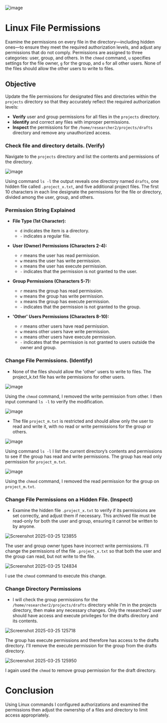 ![image](https://github.com/user-attachments/assets/246b8806-e167-4536-b8ce-27ac798979de)



<h1>Linux File Permissions</h1>

Examine the permissions on every file in the directory—including hidden ones—to ensure they meet the required authorization levels, and adjust any permissions that do not comply. Permissions are assigned to three categories: user, group, and others. In the `chmod` command, `u` specifies settings for the file owner, `g` for the group, and `o` for all other users. None of the files should allow the other users to write to files.


<h2>Objective</h2>

Update the file permissions for designated files and directories within the `projects` directory so that they accurately reflect the required authorization levels:
  - <b>Verify</b> user and group permissions for all files in the `projects` directory.
  - <b>Identify</b> and correct any files with improper permissions.
  - <b>Inspect</b> the permissions for the `/home/researcher2/projects/drafts` directory and remove any unauthorized access.

<h3>Check file and directory details. (Verify)</h3>

Navigate to the `projects` directory and list the contents and permissions of the directory. 
  
</p>

![image](https://github.com/user-attachments/assets/4831cc2b-4b0c-435f-9f59-eb4ed6905bb8)



Using command `ls -l` the output reveals one directory named `drafts`, one hidden file called `.project_x.txt`, and five additional project files. The first 10 characters in each line designate the permissions for the file or directory, divided among the user, group, and others.

<h3>Permission String Explained</h3>

  - <b>File Type (1st Character):</b>
    - `d` indicates the item is a directory.
    - `-` indicates a regular file.

  - <b>User (Owner) Permissions (Characters 2-4):</b>
    - `r` means the user has read permission.
    - `w` means the user has write permission.
    - `x` means the user has execute permission.
    - `-` indicates that the permission is not granted to the user.

  - <b>Group Permissions (Characters 5-7):</b>
    - `r` means the group has read permission.
    - `w` means the group has write permission.
    - `x` means the group has execute permission.
    - `-` indicates that the permission is not granted to the group.

  - <b>'Other' Users Permissions (Characters 8-10):</b>
    - `r` means other users have read permission.
    - `w` means other users have write permission.
    - `x` means other users have execute permission.
    - `-` indicates that the permission is not granted to users outside the owner and group.

<h3>Change File Permissions. (Identify)</h3>

  - None of the files should allow the 'other' users to write to files. The project_k.txt file has write permissions for other users. 
</li>
    <p>
    </p>
    
![image](https://github.com/user-attachments/assets/ee74fc1d-b4e4-47cf-b800-0e6a0d04ce17)
  <p>
  </p>
  
Using the `chmod` command, I removed the write permission from other. I then input command `ls -l` to verify the modification.</li>

![image](https://github.com/user-attachments/assets/5758babd-1010-44bb-bc21-fffe9434c19b)
<p>
  

</p>


  - The file `project_m.txt` is restricted and should allow only the user to read and write it, with no read or write permissions for the group or others.

![image](https://github.com/user-attachments/assets/ff4027d4-cc90-4f60-bbd5-ac3086a98c9b)

Using command `ls -l` I list the current directory’s contents and permissions to see if the group has read and write permissions. The group has read only permission for `project_m.txt`.

![image](https://github.com/user-attachments/assets/d4858f1d-c156-4606-87fd-91ae7098ae79)

Using the `chmod` command, I removed the read permission for the group on `project_m.txt`.

<h3>Change File Permissions on a Hidden File. (Inspect)</h3>

  - Examine the hidden file `.project_x.txt` to verify if its permissions are set correctly, and adjust them if necessary. This archived file must be read-only for both the user and group, ensuring it cannot be written to by anyone.


![Screenshot 2025-03-25 123855](https://github.com/user-attachments/assets/ba4237e5-6bc4-4335-8490-4fcb5bd3066b)

The user and group owner types have incorrect write permissions. I'll change the permissions of the file `.project_x.txt` so that both the user and the group can read, but not write to the file.

![Screenshot 2025-03-25 124834](https://github.com/user-attachments/assets/028db062-c13b-4837-ac63-fd40f9fb9a46)

I use the `chmod` command to execute this change.

<h3>Change Directory Permissions</h3>

  - I will check the group permissions for the `/home/researcher2/projects/drafts` directory while I'm in the projects directory, then make any necessary changes. Only the researcher2 user should have access and execute privileges for the drafts directory and its contents.

![Screenshot 2025-03-25 125718](https://github.com/user-attachments/assets/0f3254e0-84ef-4e94-b249-ed157f3d4d92)

The group has execute permissions and therefore has access to the drafts directory. I'll remove the execute permission for the group from the drafts directory.


![Screenshot 2025-03-25 125950](https://github.com/user-attachments/assets/3e44cbe0-4d1a-44ff-9aa6-ff6a33d3ea1c)


I again used the `chmod` to remove group permission for the draft directory.

<h1>Conclusion</h1>

Using Linux commands I configured authorizations and examined the permissions then adjust the ownership of a files and directory to limit access appropriately.






